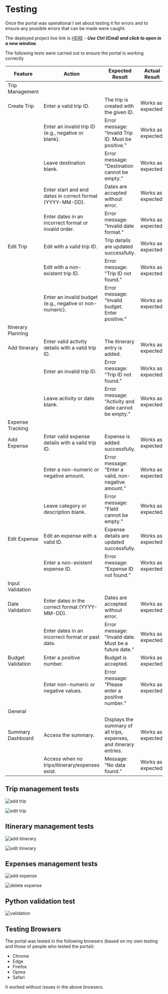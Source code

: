 # Testing

Once the portal was operational I set about testing it for errors and to ensure any possible errors that can be made were caught.

The deployed project live link is [HERE](https://travellingplanner-f3f27e55bd6d.herokuapp.com/) - ***Use Ctrl (Cmd) and click to open in a new window.*** 


The following tests were carried out to ensure the portal is working correctly

| Feature            | Action                                                    | Expected Result                                                     | Actual Result      |
| ------------------ | --------------------------------------------------------- | ------------------------------------------------------------------- | ------------------ |
| Trip Management    |                                                           |                                                                     |                    |
| Create Trip        | Enter a valid trip ID.                                    | The trip is created with the given ID.                              | Works as expected. |
|                    | Enter an invalid trip ID (e.g., negative or blank).       | Error message: "Invalid Trip ID. Must be positive."                 | Works as expected. |
|                    | Leave destination blank.                                  | Error message: "Destination cannot be empty."                       | Works as expected. |
|                    | Enter start and end dates in correct format (YYYY-MM-DD). | Dates are accepted without error.                                   | Works as expected. |
|                    | Enter dates in an incorrect format or invalid order.      | Error message: "Invalid date format."                               | Works as expected. |
| Edit Trip          | Edit with a valid trip ID.                                | Trip details are updated successfully.                              | Works as expected. |
|                    | Edit with a non-existent trip ID.                         | Error message: "Trip ID not found."                                 | Works as expected. |
|                    | Enter an invalid budget (e.g., negative or non-numeric).  | Error message: "Invalid budget. Enter positive."                    | Works as expected. |
| Itinerary Planning |                                                           |                                                                     |                    |
| Add Itinerary      | Enter valid activity details with a valid trip ID.        | The itinerary entry is added.                                       | Works as expected. |
|                    | Enter an invalid trip ID.                                 | Error message: "Trip ID not found."                                 | Works as expected. |
|                    | Leave activity or date blank.                             | Error message: "Activity and date cannot be empty."                 | Works as expected. |
| Expense Tracking   |                                                           |                                                                     |                    |
| Add Expense        | Enter valid expense details with a valid trip ID.         | Expense is added successfully.                                      | Works as expected. |
|                    | Enter a non-numeric or negative amount.                   | Error message: "Enter a valid, non-negative amount."                | Works as expected. |
|                    | Leave category or description blank.                      | Error message: "Field cannot be empty."                             | Works as expected. |
| Edit Expense       | Edit an expense with a valid ID.                          | Expense details are updated successfully.                           | Works as expected. |
|                    | Enter a non-existent expense ID.                          | Error message: "Expense ID not found."                              | Works as expected. |
| Input Validation   |                                                           |                                                                     |                    |
| Date Validation    | Enter dates in the correct format (YYYY-MM-DD).           | Dates are accepted without error.                                   | Works as expected. |
|                    | Enter dates in an incorrect format or past date.          | Error message: "Invalid date. Must be a future date."               | Works as expected. |
| Budget Validation  | Enter a positive number.                                  | Budget is accepted.                                                 | Works as expected. |
|                    | Enter non-numeric or negative values.                     | Error message: "Please enter a positive number."                    | Works as expected. |
| General            |                                                           |                                                                     |                    |
| Summary Dashboard  | Access the summary.                                       | Displays the summary of all trips, expenses, and itinerary entries. | Works as expected. |
|                    | Access when no trips/itinerary/expenses exist.            | Message: "No data found."                                           | Works as expected. |

## Trip management tests

![add trip](assets/images/add-trip-errors.png)

![edit trip](assets/images/edit-trip-errors.png)

## Itinerary management tests

![add itinerary](assets/images/add-itinerary-errors.png)

![edit itinerary](assets/images/edit-itinerary-errors.png)

## Expenses management tests

![add expense](assets/images/add-expense-errors.png)

![delete expense](assets/images/delete-expense-error.png)

## Python validation test

![validation](assets/images/validation.png)

## Testing Browsers
The portal was tested in the following browsers (based on my own testing and those of people who tested the portal):

- Chrome
- Edge
- Firefox
- Oprea
- Safari

It worked without issues in the above browsers.
